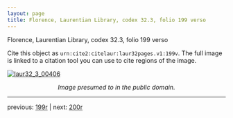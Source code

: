 ```yaml
---
layout: page
title: Florence, Laurentian Library, codex 32.3, folio 199 verso
---
```


Florence, Laurentian Library, codex 32.3, folio 199 verso

Cite this object as `urn:cite2:citelaur:laur32pages.v1:199v`.  The full image is linked to a citation tool you can use to cite regions of the image.

[![laur32_3_00406](http://www.homermultitext.org/iipsrv?IIIF=/project/homer/pyramidal/deepzoom/citelaur/laur32imgs/v1/laur32_3_00406.tif/full/800,/0/default.jpg)](http://www.homermultitext.org/ict2/?urn=urn:cite2:citelaur:laur32imgs.v1:laur32_3_00406) 

<p style="text-align: center; font-style: italic;">Image presumed to in the public domain.</p>

---

previous: [199r](../199r/) | next: [200r](../200r/)